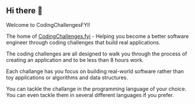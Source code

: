 ## Hi there 👋

Welcome to CodingChallengesFYI!

The home of [CodingChallenges.fyi](https://codingchallenges.fyi) - Helping you become a better software engineer through coding challenges that build real applications.


The coding challenges are all designed to walk you through the process of creating an application and to be less than 8 hours work.

Each challange has you focus on building real-world software rather than toy applications or algorithms and data structures.

You can tackle the challange in the programming language of your choice. You can even tackle them in several different languages if you prefer.


